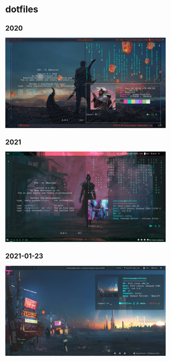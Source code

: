 # dotfiles
## 2020
![screenshot](screenshot/2020.png)
## 2021
![screenshot](screenshot/2021-01.png)
## 2021-01-23
![screenshot](screenshot/2021-01-23[2].png)
